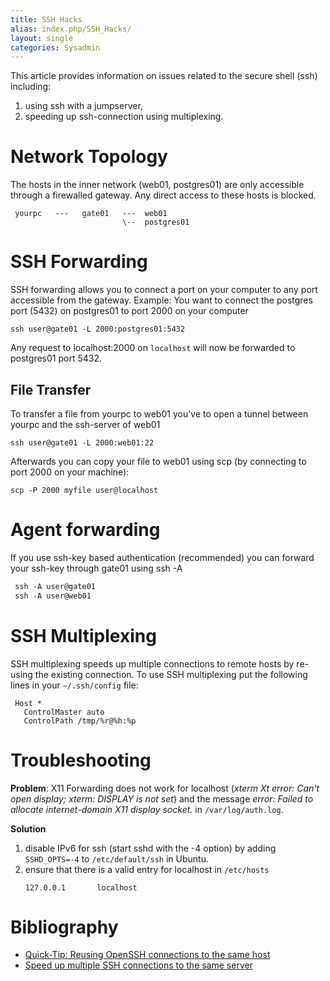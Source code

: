 ```yaml
---
title: SSH Hacks
alias: index.php/SSH_Hacks/
layout: single
categories: Sysadmin
---
```


This article provides information on issues related to the secure shell
(ssh) including:

1.  using ssh with a jumpserver,
2.  speeding up ssh-connection using multiplexing.

Network Topology
================

The hosts in the inner network (web01, postgres01) are only accessible
through a firewalled gateway. Any direct access to these hosts is
blocked.

```
 yourpc   ---   gate01   ---  web01  
                         \--  postgres01
```

SSH Forwarding
==============

SSH forwarding allows you to connect a port on your computer to any port
accessible from the gateway. Example: You want to connect the postgres
port (5432) on postgres01 to port 2000 on your computer

`ssh user@gate01 -L 2000:postgres01:5432`

Any request to localhost:2000 on `localhost` will now be forwarded to
postgres01 port 5432.

File Transfer
-------------

To transfer a file from yourpc to web01 you've to open a tunnel between
yourpc and the ssh-server of web01

`ssh user@gate01 -L 2000:web01:22`

Afterwards you can copy your file to web01 using scp (by connecting to
port 2000 on your machine):

`scp -P 2000 myfile user@localhost`

Agent forwarding
================

If you use ssh-key based authentication (recommended) you can forward
your ssh-key through gate01 using ssh -A

```bash
 ssh -A user@gate01
 ssh -A user@web01
```

SSH Multiplexing
================

SSH multiplexing speeds up multiple connections to remote hosts by
re-using the existing connection. To use SSH multiplexing put the
following lines in your `~/.ssh/config` file:

```config
 Host *  
   ControlMaster auto   
   ControlPath /tmp/%r@%h:%p
```

Troubleshooting
===============

**Problem**: X11 Forwarding does not work for localhost (*xterm Xt
error: Can't open display; xterm: DISPLAY is not set*) and the message
*error: Failed to allocate internet-domain X11 display socket.* in
`/var/log/auth.log`.

**Solution**

1.  disable IPv6 for ssh (start sshd with the -4 option) by adding
    `SSHD_OPTS=-4` to `/etc/default/ssh` in Ubuntu.
2.  ensure that there is a valid entry for localhost in `/etc/hosts`
    ```
    127.0.0.1       localhost
    ```

Bibliography
============

- [Quick-Tip: Reusing OpenSSH connections to the same host](http://www.revsys.com/writings/quicktips/ssh-faster-connections.html)
- [Speed up multiple SSH connections to the same server](http://www.linuxjournal.com/content/speed-multiple-ssh-connections-same-server)

